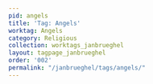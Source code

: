 ```yaml
---
pid: angels
title: 'Tag: Angels'
worktag: Angels
category: Religious
collection: worktags_janbrueghel
layout: tagpage_janbrueghel
order: '002'
permalink: "/janbrueghel/tags/angels/"
---
```

